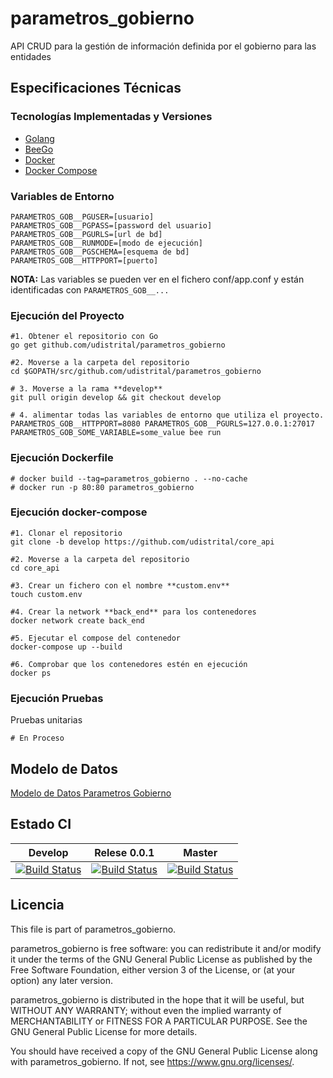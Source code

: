 # parametros_gobierno

API CRUD para la gestión de información definida por el gobierno para las entidades

## Especificaciones Técnicas

### Tecnologías Implementadas y Versiones

- [Golang](https://github.com/udistrital/introduccion_oas/blob/master/instalacion_de_herramientas/golang.md)
- [BeeGo](https://github.com/udistrital/introduccion_oas/blob/master/instalacion_de_herramientas/beego.md)
- [Docker](https://docs.docker.com/engine/install/ubuntu/)
- [Docker Compose](https://docs.docker.com/compose/)

### Variables de Entorno

```shell
PARAMETROS_GOB__PGUSER=[usuario]
PARAMETROS_GOB__PGPASS=[password del usuario]
PARAMETROS_GOB__PGURLS=[url de bd]
PARAMETROS_GOB__RUNMODE=[modo de ejecución]
PARAMETROS_GOB__PGSCHEMA=[esquema de bd]
PARAMETROS_GOB__HTTPPORT=[puerto]
```

**NOTA:** Las variables se pueden ver en el fichero conf/app.conf y están identificadas con `PARAMETROS_GOB__...`

### Ejecución del Proyecto

```shell
#1. Obtener el repositorio con Go
go get github.com/udistrital/parametros_gobierno

#2. Moverse a la carpeta del repositorio
cd $GOPATH/src/github.com/udistrital/parametros_gobierno

# 3. Moverse a la rama **develop**
git pull origin develop && git checkout develop

# 4. alimentar todas las variables de entorno que utiliza el proyecto.
PARAMETROS_GOB__HTTPPORT=8080 PARAMETROS_GOB__PGURLS=127.0.0.1:27017 PARAMETROS_GOB_SOME_VARIABLE=some_value bee run
```

### Ejecución Dockerfile

```shell
# docker build --tag=parametros_gobierno . --no-cache
# docker run -p 80:80 parametros_gobierno
```

### Ejecución docker-compose

```shell
#1. Clonar el repositorio
git clone -b develop https://github.com/udistrital/core_api

#2. Moverse a la carpeta del repositorio
cd core_api

#3. Crear un fichero con el nombre **custom.env**
touch custom.env

#4. Crear la network **back_end** para los contenedores
docker network create back_end

#5. Ejecutar el compose del contenedor
docker-compose up --build

#6. Comprobar que los contenedores estén en ejecución
docker ps
```

### Ejecución Pruebas

Pruebas unitarias

```shell
# En Proceso
```

## Modelo de Datos

[Modelo de Datos Parametros Gobierno](/sql/parametros_gobierno.png)

## Estado CI

| Develop | Relese 0.0.1 | Master |
| -- | -- | -- |
| [![Build Status](https://hubci.portaloas.udistrital.edu.co/api/badges/udistrital/parametros_gobierno/status.svg?ref=refs/heads/develop)](https://hubci.portaloas.udistrital.edu.co/udistrital/parametros_gobierno) | [![Build Status](https://hubci.portaloas.udistrital.edu.co/api/badges/udistrital/parametros_gobierno/status.svg?ref=refs/heads/release/0.0.1)](https://hubci.portaloas.udistrital.edu.co/udistrital/parametros_gobierno) | [![Build Status](https://hubci.portaloas.udistrital.edu.co/api/badges/udistrital/parametros_gobierno/status.svg?ref=refs/heads/master)](https://hubci.portaloas.udistrital.edu.co/udistrital/parametros_gobierno) |

## Licencia

This file is part of parametros_gobierno.

parametros_gobierno is free software: you can redistribute it and/or modify it under the terms of the GNU General Public License as published by the Free Software Foundation, either version 3 of the License, or (at your option) any later version.

parametros_gobierno is distributed in the hope that it will be useful, but WITHOUT ANY WARRANTY; without even the implied warranty of MERCHANTABILITY or FITNESS FOR A PARTICULAR PURPOSE. See the GNU General Public License for more details.

You should have received a copy of the GNU General Public License along with parametros_gobierno. If not, see https://www.gnu.org/licenses/.
